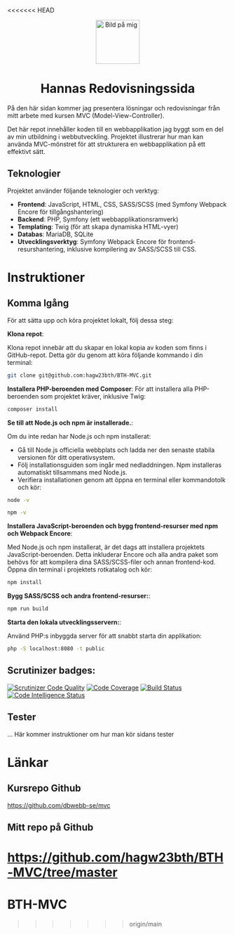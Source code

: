 <<<<<<< HEAD
<div align="center">
  
  <img src="app/public/img/profilecircle.png" alt="Bild på mig" width="100">
  
  <h1>Hannas Redovisningssida</h1>
  
</div>

På den här sidan kommer jag presentera lösningar och redovisningar från mitt arbete med kursen MVC (Model-View-Controller). 

Det här repot innehåller koden till en webbapplikation jag byggt som en del av min utbildning i webbutveckling. Projektet illustrerar hur man kan använda MVC-mönstret för att strukturera en webbapplikation på ett effektivt sätt.

## Teknologier

Projektet använder följande teknologier och verktyg:

- **Frontend**: JavaScript, HTML, CSS, SASS/SCSS (med Symfony Webpack Encore för tillgångshantering)
- **Backend**: PHP, Symfony (ett webbapplikationsramverk)
- **Templating**: Twig (för att skapa dynamiska HTML-vyer)
- **Databas**: MariaDB, SQLite
- **Utvecklingsverktyg**: Symfony Webpack Encore för frontend-resurshantering, inklusive kompilering av SASS/SCSS till CSS.

# Instruktioner 
## Komma Igång

För att sätta upp och köra projektet lokalt, följ dessa steg:

**Klona repot**:

Klona repot innebär att du skapar en lokal kopia av koden som finns i GitHub-repot. Detta gör du genom att köra följande kommando i din terminal:

```bash
git clone git@github.com:hagw23bth/BTH-MVC.git
```

**Installera PHP-beroenden med Composer**:
För att installera alla PHP-beroenden som projektet kräver, inklusive Twig:

```bash
composer install
```

**Se till att Node.js och npm är installerade.**:

Om du inte redan har Node.js och npm installerat:
* Gå till Node.js officiella webbplats och ladda ner den senaste stabila versionen för ditt operativsystem.
* Följ installationsguiden som ingår med nedladdningen. Npm installeras automatiskt tillsammans med Node.js.
* Verifiera installationen genom att öppna en terminal eller kommandotolk och kör:

```bash
node -v
```
```bash
npm -v
```

**Installera JavaScript-beroenden och bygg frontend-resurser med npm och Webpack Encore**:

Med Node.js och npm installerat, är det dags att installera projektets JavaScript-beroenden. Detta inkluderar Encore och alla andra paket som behövs för att kompilera dina SASS/SCSS-filer och annan frontend-kod. Öppna din terminal i projektets rotkatalog och kör:

```bash
npm install
```

**Bygg SASS/SCSS och andra frontend-resurser:**:

```bash
npm run build
```

**Starta den lokala utvecklingsservern:**:

Använd PHP:s inbyggda server för att snabbt starta din applikation:

```bash
php -S localhost:8080 -t public
```

## Scrutinizer badges:

[![Scrutinizer Code Quality](https://scrutinizer-ci.com/g/hagw23bth/BTH-MVC/badges/quality-score.png?b=master)](https://scrutinizer-ci.com/g/hagw23bth/BTH-MVC/?branch=master)
[![Code Coverage](https://scrutinizer-ci.com/g/hagw23bth/BTH-MVC/badges/coverage.png?b=master)](https://scrutinizer-ci.com/g/hagw23bth/BTH-MVC/?branch=master)
[![Build Status](https://scrutinizer-ci.com/g/hagw23bth/BTH-MVC/badges/build.png?b=master)](https://scrutinizer-ci.com/g/hagw23bth/BTH-MVC/build-status/master)
[![Code Intelligence Status](https://scrutinizer-ci.com/g/hagw23bth/BTH-MVC/badges/code-intelligence.svg?b=master)](https://scrutinizer-ci.com/code-intelligence)

## Tester

... Här kommer instruktioner om hur man kör sidans tester

# Länkar
## Kursrepo Github 
https://github.com/dbwebb-se/mvc 

## Mitt repo på Github 
https://github.com/hagw23bth/BTH-MVC/tree/master
=======
# BTH-MVC
>>>>>>> origin/main

